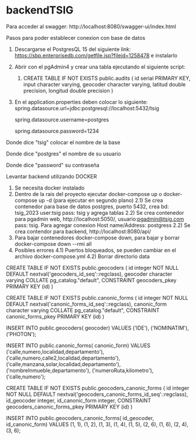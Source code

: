 # backendTSIG

Para acceder al swagger:
http://localhost:8080/swagger-ui/index.html

Pasos para poder establecer conexion con base de datos

1) Descargarse el PostgresQL 15 del siguiente link: https://sbp.enterprisedb.com/getfile.jsp?fileid=1258478 e instalarlo
2) Abrir con el pgAdmin4 y crear una tabla ejecutando el siguiente script: 
   1) CREATE TABLE IF NOT EXISTS public.audits
      (
      id serial PRIMARY KEY,
      input character varying,
      geocoder character varying,
      latitud double precision,
      longitud double precision
      )


3) En el application.properties deben colocar lo siguiente:
   spring.datasource.url=jdbc:postgresql://localhost:5432/tsig

   spring.datasource.username=postgres

   spring.datasource.password=1234

Donde dice "tsig" colocar el nombre de la base

Donde dice "postgres" el nombre de su usuario

Donde dice "password" su contraseña

Levantar backend utilizando DOCKER
   1) Se necesita docker instalado
   2) Dentro de la rais del proyecto ejecutar docker-compose up o docker-compose up -d (para ejecutar en segundo plano)
      2.1) Se crea contenedor para base de datos postgres, puerto 5432, crea bd: tsig_2023 user:tsig pass: tsig y agrega tablas
      2.2) Se crea contenedor para pgadmin web, http://localhost:5050/, usuario:pgadmin@tsig.com pass: tsig. Para agregar conexion Host name/Address: postgress
      2.2) Se crea contendor para backend, http://localhost:8080/api/
   3) Para bajar contenedores docker-compose down, para bajar y borrar docker-compose down --rmi all
   4) Posibles errores
      4.1) Puertos bloqueados, se pueden cambiar en el archivo docker-compose.yml
      4.2) Borrar directorio data

CREATE TABLE IF NOT EXISTS public.geocoders
(
id integer NOT NULL DEFAULT nextval('geocoders_id_seq'::regclass),
geocoder character varying COLLATE pg_catalog."default",
CONSTRAINT geocoders_pkey PRIMARY KEY (id)
)

CREATE TABLE IF NOT EXISTS public.canonic_forms
(
id integer NOT NULL DEFAULT nextval('canonic_forms_id_seq'::regclass),
canonic_form character varying COLLATE pg_catalog."default",
CONSTRAINT canonic_forms_pkey PRIMARY KEY (id)
)

INSERT INTO public.geocoders(
geocoder)
VALUES ('IDE'),
('NOMINATIM'),
('PHOTON');

INSERT INTO public.canonic_forms(
canonic_form)
VALUES ('calle,numero,localidad,departamento'),
('calle,numero,calle2,localidad,departamento'),
('calle,manzana,solar,localidad,departamento'),
('nombreInmueble,departamento'),
('numeroRuta,kilometro'),
('calle,numero');

CREATE TABLE IF NOT EXISTS public.geocoders_canonic_forms
(
id integer NOT NULL DEFAULT nextval('geocoders_canonic_forms_id_seq'::regclass),
id_geocoder integer,
id_canonic_form integer,
CONSTRAINT geocoders_canonic_forms_pkey PRIMARY KEY (id)
)

INSERT INTO public.geocoders_canonic_forms(
id_geocoder, id_canonic_form)
VALUES (1, 1),
(1, 2),
(1, 3),
(1, 4),
(1, 5),
(2, 6),
(1, 6),
(2, 4),
(3, 6);
